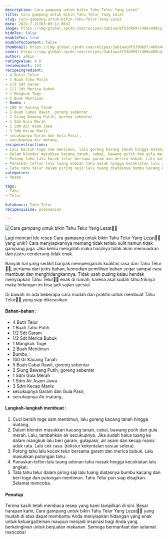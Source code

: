 ```yaml
---
description: Cara gampang untuk bikin Tahu Telur Yang Lezat"
title: Cara gampang untuk bikin Tahu Telur Yang Lezat
slug: Cara-gampang-untuk-bikin-Tahu-Telur-Yang-Lezat
date: 2022-7-21T03:09:12.063Z
image: https://img-global.cpcdn.com/recipes/3ab1aac8f53d9697/400x400cq70/photo.jpg
hideToc: false
enableToc: true
enableTocContent: false
thumbnail: https://img-global.cpcdn.com/recipes/3ab1aac8f53d9697/400x400cq70/photo.jpg
cover: https://img-global.cpcdn.com/recipes/3ab1aac8f53d9697/400x400cq70/photo.jpg
author: admin
ratingvalue: 4.8
reviewcount: 124
recipeingredient:
- 4 Butir Telur
- 1 Buah Tahu Putih
- 1/2 Sdt Garam
- 1/2 Sdt Merica Bubuk
- 1 Mangkuk Toge
- 2 Buah Mentimun
- Bumbu :
- 100 Gr Kacang Tanah
- 5 Buah Cabai Rawit, goreng sebentar
- 2 Siung Bawang Putih, goreng sebentar
- 1 Sdm Gula Merah
- 1 Sdm Air Asam Jawa
- 3 Sdm Kecap Manis
- secukupnya Garam dan Gula Pasir,
- secukupnya Air matang,
recipeinstructions:
- Cuci bersih toge sam mentimun, lalu goreng kacang tanah hingga matang.
- Dalam blender masukkan kacang tanah, cabai, bawang putih dan gula merah. Lalu, tambahkan air secukupnya. Jika sudah halus tuang ke dalam mangkuk lalu beri garam, gulapasir, air asam dan kecap manis aduk rata. Lalu cek rasa. (tekstur kekentalan sesuai selera).
- Potong tahu lalu kocok telur bersama garam dan merica bubuk. Lalu masukkan potongan tahu.
- Panaskan teflon lalu tuang adonan tahu masak hingga kecoklatan lalu angkat.
- Tata tahu telur dalam piring saji lalu tuang diatasnya bumbu kacang dan beri toge dan potongan mentimun. Tahu Telur pun siap disajikan. Selamat mencoba.
categories:
- Resep

tags:
- Tahu
- Telur

katakunci: Tahu Telur
recipecuisine: Indonesian

---
```


![Cara gampang untuk bikin Tahu Telur Yang Lezat👩‍🍳](https://img-global.cpcdn.com/recipes/3ab1aac8f53d9697/400x400cq70/photo.jpg)

Lagi mencari ide resep Cara gampang untuk bikin Tahu Telur Yang Lezat👩‍🍳 yang unik? Cara menyiapkannya memang tidak terlalu sulit namun tidak gampang juga. Jika keliru mengolah maka hasilnya tidak akan memuaskan dan justru cenderung tidak enak.

Banyak hal yang sedikit banyak mempengaruhi kualitas rasa dari Tahu Telur👩‍🍳, pertama dari jenis bahan, kemudian pemilihan bahan segar sampai cara membuat dan menghidangkannya. Tidak usah pusing kalau hendak menyiapkan Tahu Telur👩‍🍳 enak di rumah, karena asal sudah tahu triknya maka hidangan ini bisa jadi sajian spesial.

Di bawah ini ada beberapa cara mudah dan praktis untuk membuat Tahu Telur👩‍🍳 yang siap dikreasikan.

<!--inarticleads1-->

#### Bahan-bahan :

- 4 Butir Telur
- 1 Buah Tahu Putih
- 1/2 Sdt Garam
- 1/2 Sdt Merica Bubuk
- 1 Mangkuk Toge
- 2 Buah Mentimun
- Bumbu :
- 100 Gr Kacang Tanah
- 5 Buah Cabai Rawit, goreng sebentar
- 2 Siung Bawang Putih, goreng sebentar
- 1 Sdm Gula Merah
- 1 Sdm Air Asam Jawa
- 3 Sdm Kecap Manis
- secukupnya Garam dan Gula Pasir,
- secukupnya Air matang,

<!--inarticleads2-->

#### Langkah-langkah membuat :

1. Cuci bersih toge sam mentimun, lalu goreng kacang tanah hingga matang.
1. Dalam blender masukkan kacang tanah, cabai, bawang putih dan gula merah. Lalu, tambahkan air secukupnya. Jika sudah halus tuang ke dalam mangkuk lalu beri garam, gulapasir, air asam dan kecap manis aduk rata. Lalu cek rasa. (tekstur kekentalan sesuai selera).
1. Potong tahu lalu kocok telur bersama garam dan merica bubuk. Lalu masukkan potongan tahu.
1. Panaskan teflon lalu tuang adonan tahu masak hingga kecoklatan lalu angkat.
1. Tata tahu telur dalam piring saji lalu tuang diatasnya bumbu kacang dan beri toge dan potongan mentimun. Tahu Telur pun siap disajikan. Selamat mencoba.

#### Penutup

Terima kasih telah membaca resep yang kami tampilkan di sini. Besar harapan kami, Cara gampang untuk bikin Tahu Telur Yang Lezat👩‍🍳 yang mudah di atas dapat membantu Anda menyiapkan hidangan yang enak untuk keluarga/teman maupun menjadi inspirasi bagi Anda yang berkeinginan untuk berjualan makanan. Semoga bermanfaat dan selamat mencoba!